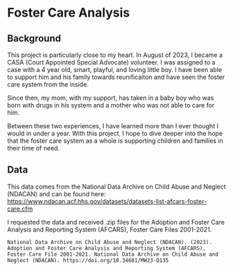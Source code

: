 # Foster Care Analysis

## Background

This project is particularly close to my heart. In August of 2023, I became a CASA (Court Appointed Special Advocate) volunteer. I was assigned to a case with a 4 year old, smart, playful, and loving little boy. I have been able to support him and his family towards reunificaiton and have seen the foster care system from the inside.

Since then, my mom, with my support, has taken in a baby boy who was born with drugs in his system and a mother who was not able to care for him.

Between these two experiences, I have learned more than I ever thought I would in under a year. With this project, I hope to dive deeper into the hope that the foster care system as a whole is supporting children and families in their time of need.

## Data

This data comes from the National Data Archive on Child Abuse and Neglect (NDACAN) and can be found here: https://www.ndacan.acf.hhs.gov/datasets/datasets-list-afcars-foster-care.cfm

I requested the data and received .zip files for the Adoption and Foster Care Analysis and Reporting System (AFCARS), Foster Care Files 2001-2021.

```
National Data Archive on Child Abuse and Neglect (NDACAN). (2023). Adoption and Foster Care Analysis and Reporting System (AFCARS), Foster Care File 2001-2021. National Data Archive on Child Abuse and Neglect (NDACAN). https://doi.org/10.34681/MW23-Q135
```
